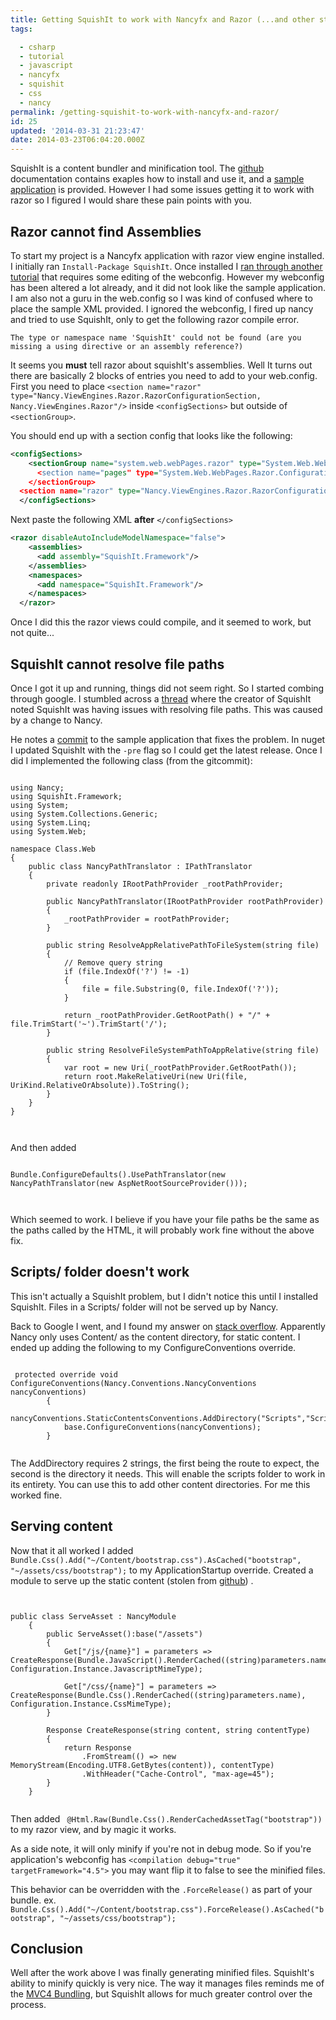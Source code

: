 ```yaml
---
title: Getting SquishIt to work with Nancyfx and Razor (...and other static content issues)
tags:

  - csharp
  - tutorial
  - javascript
  - nancyfx
  - squishit
  - css
  - nancy
permalink: /getting-squishit-to-work-with-nancyfx-and-razor/
id: 25
updated: '2014-03-31 21:23:47'
date: 2014-03-23T06:04:20.000Z
---
```


SquishIt is a content bundler and minification tool. The [github](https://github.com/NancyFx/Nancy/wiki/SquishIt-with-Nancy) documentation contains exaples how to install and use it, and a [sample application](https://github.com/jetheredge/SquishIt) is provided. However I had some issues getting it to work with razor so I figured I would share these pain points with you.
<!-- more -->
## Razor cannot find Assemblies

To start my project is a Nancyfx application with razor view engine installed. I initially ran `Install-Package SquishIt`. Once installed I [ran through another tutorial](http://blogs.lessthandot.com/index.php/webdev/serverprogramming/aspnet/squishit-and-nancy/) that requires some editing of the webconfig. However my webconfig has been altered a lot already, and it did not look like the sample application. I am also not a guru in the web.config so I was kind of confused where to place the sample XML provided. I ignored the webconfig, I fired up nancy and tried to use SquishIt, only to get the following razor compile error.


`The type or namespace name 'SquishIt' could not be found (are you missing a using directive or an assembly reference?) `

It seems you **must** tell razor about squishIt's assemblies. Well It turns out there are basically 2 blocks of entries you need to add to your web.config. First you need to place `<section name="razor" type="Nancy.ViewEngines.Razor.RazorConfigurationSection, Nancy.ViewEngines.Razor"/>` inside `<configSections>` but outside of `<sectionGroup>`.

You should end up with a section config that looks like the following:

```XML
<configSections>
    <sectionGroup name="system.web.webPages.razor" type="System.Web.WebPages.Razor.Configuration.RazorWebSectionGroup, System.Web.WebPages.Razor, Version=2.0.0.0, Culture=neutral>
      <section name="pages" type="System.Web.WebPages.Razor.Configuration.RazorPagesSection, System.Web.WebPages.Razor, Version=2.0.0.0, Culture=neutral requirePermission="false" />
    </sectionGroup>
  <section name="razor" type="Nancy.ViewEngines.Razor.RazorConfigurationSection, Nancy.ViewEngines.Razor"/>
  </configSections>


```

Next paste the following XML **after** `</configSections>`

```xml
<razor disableAutoIncludeModelNamespace="false">
    <assemblies>
      <add assembly="SquishIt.Framework"/>
    </assemblies>
    <namespaces>
      <add namespace="SquishIt.Framework"/>
    </namespaces>
  </razor>
```

Once I did this the razor views could compile, and it seemed to work, but not quite...

## SquishIt cannot resolve file paths

Once I got it up and running, things did not seem right. So I started combing through google. I stumbled across a [thread](https://groups.google.com/forum/#!msg/squishit/YBsUiL9v1Ow/7lBJmMIHGMoJ) where the creator of SquishIt noted SquishIt was having issues with resolving file paths. This was caused by a change to Nancy.

He notes a [commit](https://github.com/AlexCuse/SquishIt.NancySample/commit/7338026d4d425960151978171596749066b460bc) to the sample application that fixes the problem. In nuget I updated SquishIt with the `-pre` flag so I could get the latest release. Once I did I implemented the following class (from the gitcommit):

```c-like

using Nancy;
using SquishIt.Framework;
using System;
using System.Collections.Generic;
using System.Linq;
using System.Web;

namespace Class.Web
{
    public class NancyPathTranslator : IPathTranslator
    {
        private readonly IRootPathProvider _rootPathProvider;

        public NancyPathTranslator(IRootPathProvider rootPathProvider)
        {
            _rootPathProvider = rootPathProvider;
        }

        public string ResolveAppRelativePathToFileSystem(string file)
        {
            // Remove query string
            if (file.IndexOf('?') != -1)
            {
                file = file.Substring(0, file.IndexOf('?'));
            }

            return _rootPathProvider.GetRootPath() + "/" + file.TrimStart('~').TrimStart('/');
        }

        public string ResolveFileSystemPathToAppRelative(string file)
        {
            var root = new Uri(_rootPathProvider.GetRootPath());
            return root.MakeRelativeUri(new Uri(file, UriKind.RelativeOrAbsolute)).ToString();
        }
    }
}



```
And then added

```c-like

Bundle.ConfigureDefaults().UsePathTranslator(new NancyPathTranslator(new AspNetRootSourceProvider()));



```



Which seemed to work. I believe if you have your file paths be the same as the paths called by the HTML, it will probably work fine without the above fix.

## Scripts/ folder doesn't work

This isn't actually a SquishIt problem, but I didn't notice this until I installed SquishIt. Files in a Scripts/ folder will not be served up by Nancy.

Back to Google I went, and I found my answer on [stack overflow](http://stackoverflow.com/a/13517803). Apparently Nancy only uses Content/ as the content directory, for static content.  I ended up adding the following to my ConfigureConventions override.

```c-like

 protected override void ConfigureConventions(Nancy.Conventions.NancyConventions nancyConventions)
        {
            nancyConventions.StaticContentsConventions.AddDirectory("Scripts","Scripts/");
            base.ConfigureConventions(nancyConventions);
        }


```

The AddDirectory requires 2 strings, the first being the route to expect, the second is the directory it needs. This will enable the scripts folder to work in its entirety. You can use this to add other content directories. For me this worked fine.


## Serving content

Now that it all worked I added `Bundle.Css().Add("~/Content/bootstrap.css").AsCached("bootstrap", "~/assets/css/bootstrap");` to my ApplicationStartup override. Created a module to serve up the static content (stolen from [github](https://github.com/NancyFx/Nancy/wiki/SquishIt-with-Nancy)) .


```c-like


public class ServeAsset : NancyModule
    {
        public ServeAsset():base("/assets")
        {
            Get["/js/{name}"] = parameters => CreateResponse(Bundle.JavaScript().RenderCached((string)parameters.name), Configuration.Instance.JavascriptMimeType);

            Get["/css/{name}"] = parameters => CreateResponse(Bundle.Css().RenderCached((string)parameters.name), Configuration.Instance.CssMimeType);
        }

        Response CreateResponse(string content, string contentType)
        {
            return Response
                .FromStream(() => new MemoryStream(Encoding.UTF8.GetBytes(content)), contentType)
                .WithHeader("Cache-Control", "max-age=45");
        }
    }


```


Then added ` @Html.Raw(Bundle.Css().RenderCachedAssetTag("bootstrap"))` to my razor view, and by magic it works.

As a side note, it will only minify if you're not in debug mode. So if you're application's webconfig has `<compilation debug="true" targetFramework="4.5">` you may want flip it to false to see the minified files.

This behavior can be overridden with the `.ForceRelease()` as part of your bundle. ex. `Bundle.Css().Add("~/Content/bootstrap.css").ForceRelease().AsCached("bootstrap", "~/assets/css/bootstrap");`

## Conclusion

Well after the work above I was finally generating minified files. SquishIt's ability to minify quickly is very nice. The way it manages files reminds me of the [MVC4 Bundling](http://www.asp.net/mvc/tutorials/mvc-4/bundling-and-minification), but SquishIt allows for much greater control over the process.
